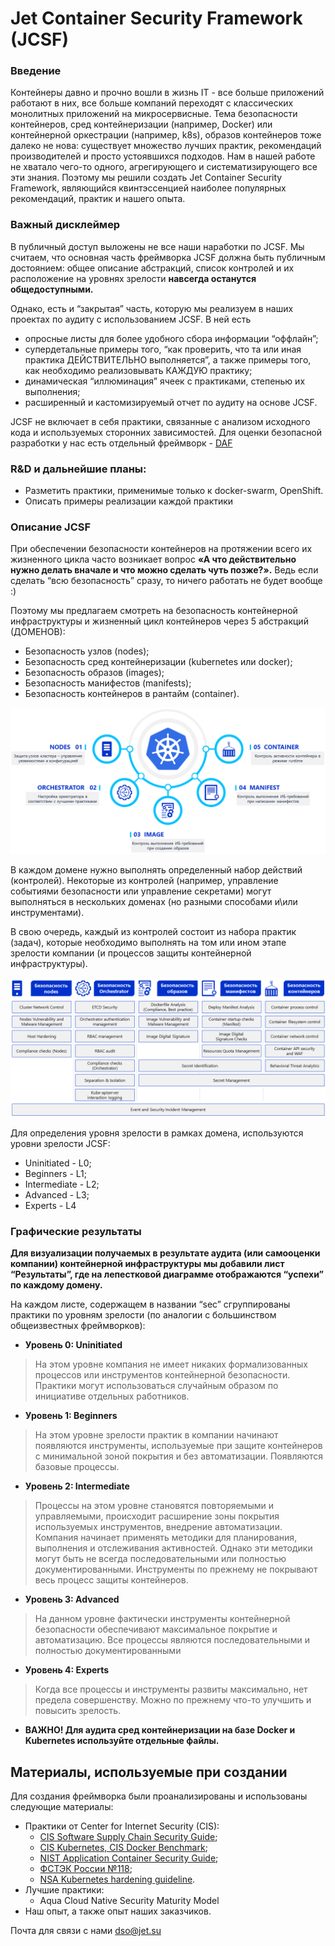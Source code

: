 # Jet Container Security Framework (JCSF)

### Введение

Контейнеры давно и прочно вошли в жизнь IT - все больше приложений работают в них, все больше компаний переходят с классических монолитных приложений на микросервисные. Тема безопасности контейнеров, сред контейнеризации (например, Docker) или контейнерной оркестрации (например, k8s), образов контейнеров тоже далеко не нова: существует множество лучших практик, рекомендаций производителей и просто устоявшихся подходов. Нам в нашей работе не хватало чего-то одного, агрегирующего и систематизирующего все эти знания. Поэтому мы решили создать Jet Container Security Framework, являющийся квинтэссенцией наиболее популярных рекомендаций, практик и нашего опыта.

### Важный дисклеймер

В публичный доступ выложены не все наши наработки по JCSF. Мы считаем, что основная часть фреймворка JCSF должна быть публичным достоянием: общее описание абстракций, список контролей и их расположение на уровнях зрелости **навсегда останутся общедоступными.**

Однако, есть и “закрытая” часть, которую мы реализуем в наших проектах по аудиту с использованием JCSF. В ней есть 

- опросные листы для более удобного сбора информации “оффлайн”;
- супердетальные примеры того, “как проверить, что та или иная практика ДЕЙСТВИТЕЛЬНО выполняется”, а также примеры того, как необходимо реализовывать КАЖДУЮ практику;
- динамическая “иллюминация” ячеек с практиками, степенью их выполнения;
- расширенный и кастомизируемый отчет по аудиту на основе JCSF.

JCSF не включает в себя практики, связанные с анализом исходного кода и используемых сторонних зависимостей. Для оценки безопасной разработки у нас есть отдельный фреймворк -  [DAF](https://github.com/Jet-Security-Team/DevSecOps-Assessment-Framework) 

### R&D и дальнейшие планы:

- Разметить практики, применимые только к docker-swarm, OpenShift.
- Описать примеры реализации каждой практики

### Описание JCSF

При обеспечении безопасности контейнеров на протяжении всего их жизненного цикла часто возникает вопрос **«А что действительно нужно делать вначале и что можно сделать чуть позже?».** Ведь если сделать “всю безопасность” сразу, то ничего работать не будет вообще :)

Поэтому мы предлагаем смотреть на безопасность контейнерной инфраструктуры и жизненный цикл контейнеров через 5 абстракций (ДОМЕНОВ):

- Безопасность узлов (nodes);
- Безопасность сред контейнеризации (kubernetes или docker);
- Безопасность образов (images);
- Безопасность манифестов (manifests);
- Безопасность контейнеров в рантайм (container).

![image.png](https://github.com/Jet-Security-Team/Jet-Container-Security-Framework/blob/main/images/5abstracts1.png)

В каждом домене нужно выполнять определенный набор действий (контролей). Некоторые из контролей (например, управление событиями безопасности или управление секретами) могут выполняться в нескольких доменах (но разными способами и\или инструментами). 

В свою очередь, каждый из контролей состоит из набора практик (задач), которые необходимо выполнять на том или ином этапе зрелости компании (и процессов защиты контейнерной инфраструктуры). 

![image.png](https://github.com/Jet-Security-Team/Jet-Container-Security-Framework/blob/main/images/controls1.png)

Для определения уровня зрелости в рамках домена, используются уровни зрелости JCSF:

- Uninitiated - L0;
- Beginners - L1;
- Intermediate - L2;
- Advanced - L3;
- Experts - L4

### Графические результаты

**Для визуализации получаемых в результате аудита (или самооценки компании) контейнерной инфраструктуры мы добавили лист “Результаты”, где на лепестковой диаграмме отображаются “успехи” по каждому домену.** 

На каждом листе, содержащем в названии “sec” сгруппированы практики по уровням зрелости (по аналогии с большинством общеизвестных фреймворков):

- **Уровень 0: Uninitiated**

> На этом уровне компания не имеет никаких формализованных процессов или инструментов контейнерной безопасности. Практики могут использоваться случайным образом по инициативе отдельных работников.
> 
- **Уровень 1: Beginners**

> На этом уровне зрелости практик в компании начинают появляются инструменты, используемые при защите контейнеров с минимальной зоной покрытия и без автоматизации. Появляются базовые процессы.
> 
- **Уровень 2: Intermediate**

> Процессы на этом уровне становятся повторяемыми и управляемыми, происходит расширение зоны покрытия используемых инструментов, внедрение автоматизации. Компания начинает применять методики для планирования, выполнения и отслеживания активностей. Однако эти методики могут быть не всегда последовательными или полностью документированными. Инструменты по прежнему не покрывают весь процесс защиты контейнеров.
> 
- **Уровень 3: Advanced**

> На данном уровне фактически инструменты контейнерной безопасности обеспечивают максимальное покрытие и автоматизацию. Все процессы являются последовательными и полностью документированными
> 
- **Уровень 4: Experts**

> Когда все процессы и инструменты развиты максимально, нет предела совершенству. Можно по прежнему что-то улучшить и повысить зрелость.
> 


- **ВАЖНО! Для аудита сред контейнеризации на базе Docker и Kubernetes используйте отдельные файлы.**
## Материалы, используемые при создании

Для создания фреймворка были проанализированы и использованы следующие материалы:

- Практики от Center for Internet Security (CIS):
    - [CIS Software Supply Chain Security Guide](https://www.cisecurity.org/insights/white-papers/cis-software-supply-chain-security-guide);
    - [CIS Kubernetes, CIS Docker Benchmark](https://www.cisecurity.org/insights/blog/cis-benchmarks-february-2023-update);
    - [NIST Application Container Security Guide](https://nvlpubs.nist.gov/nistpubs/specialpublications/nist.sp.800-190.pdf);
    - [ФСТЭК России №118](https://fstec.ru/dokumenty/vse-dokumenty/spetsialnye-normativnye-dokumenty/trebovaniya-po-bezopasnosti-informatsii-utverzhdeny-prikazom-fstek-rossii-ot-4-iyulya-2022-g-n-118);
    - [NSA Kubernetes hardening guideline](https://www.nsa.gov/Press-Room/News-Highlights/Article/Article/2716980/nsa-cisa-release-kubernetes-hardening-guidance/).
- Лучшие практики:
    - Aqua Cloud Native Security Maturity Model
- Наш опыт, а также опыт наших заказчиков.

Почта для связи с нами dso@jet.su
